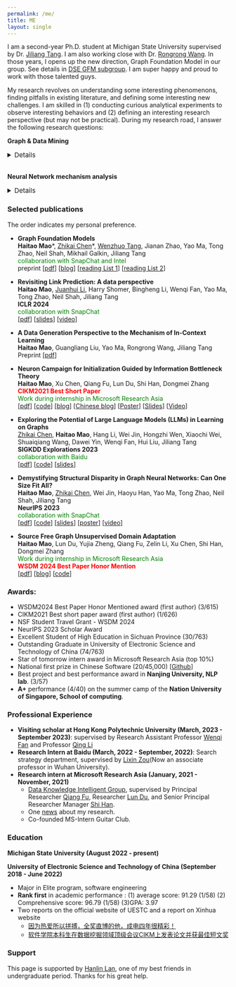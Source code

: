```yaml
---
permalink: /me/
title: ME
layout: single
---
```


I am a second-year Ph.D. student at Michigan State University supervised by Dr. [Jiliang Tang](http://www.cse.msu.edu/~tangjili/index.html). I am also working close with Dr. [Rongrong Wang](https://users.math.msu.edu/users/wangron6/). In those years, I opens up the new direction, Graph Foundation Model in our group. See details in [DSE GFM subgroup](https://dse-gfm.github.io/). I am super happy and proud to work with those talented guys. 


My research revolves on understanding some interesting phenomenons, finding pitfalls in existing literature, and defining some interesting new challenges. I am skilled in (1) conducting curious analytical experiments to observe interesting behaviors and (2) defining an interesting research perspective (but may not be practical). 
During my research road, I answer the following research questions:

**Graph & Data Mining**
<details>
<summary style="font-size: 15px;">Details</summary>
  <ul type='disc'> 
   <li> The graph data can be diverse, how can one GNN perform well across graphs from different domains? It seemly obeying the Occam's razor I believe in. </li>
   <li> Despite the graph data being seemingly diverse, are there any shared principles across certain graphs? What are the underlying latent factors underlying the graph we observed? In the current stage, I typically believe in three perspectives: (1) geometric perspective which can help when the graph is strictly constructed following principles (2) network analysis perspective: find the frequent motifs among graphs. (3) LLM perspective: I am not sure what the superpower of this black box. </li>
   <li> How can we build graph foundation models and what is the killer application for it?</li>
   <li> How can we apply graph techniques on an industry-level large graph with a trade-off between effectiveness and efficiency?</li>
   <li> Is there any additional gain from graph structure after utilizing the LLM to encode textural node features? </li>
   <li> How to define a more practical ranking and recommendation scenario in academics and build suitable system accordingly?</li> 
  </ul>
</details>

<br>

**Neural Network mechanism analysis**   
<details> 
<summary style="font-size: 15px;">Details</summary>
  <ul type='disc'> 
    <li> The Neuron Network is a complicated black-box system, how can we understand it? Is there any interesting generalization behavior for each individual neuron? How can we improve each individual neuron toward better generalization? I typically believe in the “competing subnetworks” concept: the model initially represents a variety of distinct algorithms, corresponding to different subnetworks, and generalization occurs when it ultimately converges into one. However, I think this may not work for large-scale LLM</li>
    <li> LLMs show many emerging capabilities after specific fine-tuning, e.g., instruction following, however, the fine-tuning only requires minor modification on the original weights. How can the new capability come out with only minor modifications?</li>
    <li> The most amazing LLM capability is the in-context learning capability which can learn from contextual information requiring no gradient update. How does the LLM learn new knowledge or activate the particular subnetwork with contextual information? I am specifically interested in self-correction and moral reasoning capability.</li>
  </ul>
</details>

### Selected publications
The order indicates my personal preference. 
<ul>
  <li>
      <p>
          <strong>Graph Foundation Models</strong><br>
          <strong>Haitao Mao</strong>*, <u>Zhikai Chen</u>*, <u>Wenzhuo Tang</u>, Jianan Zhao, Yao Ma, Tong Zhao, Neil Shah, Mikhail Galkin, Jiliang Tang <br>
          <font color="green">collaboration with SnapChat and Intel</font> <br>
          preprint [<a href="https://arxiv.org/pdf/2402.02216.pdf">pdf</a>]
          [<a href="https://medium.com/@jeongiitae/graph-foundation-models-8cca5d31ddb9">blog</a>]  
          [<a href="https://github.com/CurryTang/Towards-Graph-Foundation-Models-New-perspective-">reading List 1</a>]
          [<a href="https://github.com/CurryTang/Towards-graph-foundation-models">reading List 2</a>]
      </p>
    </li>
    <li>
        <p>
            <strong>Revisiting Link Prediction: A data perspective</strong><br>
            <strong>Haitao Mao</strong>, <u>Juanhui Li</u>, Harry Shomer, Bingheng Li, Wenqi Fan, Yao Ma, Tong Zhao, Neil Shah, Jiliang Tang <br>
            <strong>ICLR 2024</strong><br>
            <font color="green">collaboration with SnapChat</font> <br>
            [<a href="https://arxiv.org/pdf/2310.00793.pdf">pdf</a>]
            [<a href="https://github.com/HaitaoMao/HaitaoMao.github.io/blob/master/_files/LinkPrediction.pdf">slides</a>] 
            [<a href="https://www.bilibili.com/video/BV1jj411s7h5/?spm_id_from=333.999.0.0&vd_source=85bb42770c1036d2fc85b057595f1054">video</a>]
        </p>
    </li>
    <li>
      <p>
          <strong>A Data Generation Perspective to the Mechanism of In-Context Learning</strong><br>
          <strong>Haitao Mao</strong>, Guangliang Liu, Yao Ma, Rongrong Wang, Jiliang Tang <br>
          Preprint [<a href="https://arxiv.org/pdf/2402.02212.pdf">pdf</a>]
      </p>
    </li>
    <li>
      <p>
        <strong> Neuron Campaign for Initialization Guided by Information Bottleneck Theory </strong><br>
        <strong>Haitao Mao</strong>, Xu Chen, Qiang Fu, Lun Du, Shi Han, Dongmei Zhang <br>
        <font color="red"><strong>CIKM2021 Best Short Paper</strong></font><br>
        <font color="green">Work during internship in Microsoft Research Asia</font> <br>
        [<a href="https://arxiv.org/pdf/2108.06530.pdf">pdf</a>]
        [<a href="https://github.com/HaitaoMao/Neuron-Campaign-for-Initialization-Guided-by-Information-Bottleneck-Theory">code</a>]
        [<a href="https://haitaomao.github.io/categories/neuronCampaign/">blog</a>]
        [<a href="https://zhuanlan.zhihu.com/p/398198523">Chinese blog</a>]
        [<a href="https://github.com/haitaomao/haitaomao.github.io/blob/master/_files/CIKM2021/Init_poster.pdf">Poster</a>]
        [<a href="https://github.com/haitaomao/haitaomao.github.io/blob/master/_files/CIKM2021/AITime%20CIKM21%20-%20Neuron%20Campaign.pdf">Slides</a>]
        [<a href="https://www.bilibili.com/video/BV1fL411V7FP?spm_id_from=333.1007.top_right_bar_window_history.content.click">Video</a>] 
      </p>
    </li>
    <li>
        <p>
          <strong> Exploring the Potential of Large Language Models (LLMs) in Learning on Graphs </strong><br>
          <u>Zhikai Chen</u>, <strong>Haitao Mao</strong>, Hang Li, Wei Jin, Hongzhi Wen, Xiaochi Wei, Shuaiqiang Wang, Dawei Yin, Wenqi Fan, Hui Liu, Jiliang Tang <br>
          <strong>SIGKDD Explorations 2023</strong> <br>
          <font color="green">collaboration with Baidu</font> <br>
          [<a href="https://arxiv.org/pdf/2307.03393.pdf">pdf</a>]
          [<a href="https://github.com/CurryTang/Graph-LLM">code</a>]
          [<a href="https://www.cse.msu.edu/~tangjili/talks/LLMs-LOG.pdf">slides</a>]
        </p>
    </li>
    <li>
      <p>
          <strong>Demystifying Structural Disparity in Graph Neural Networks: Can One Size Fit All?</strong><br>
          <strong>Haitao Mao</strong>, <u>Zhikai Chen</u>, Wei Jin, Haoyu Han, Yao Ma, Tong Zhao, Neil Shah, Jiliang Tang <br>
          <strong>NeurIPS 2023</strong> <br>
          <font color="green">collaboration with SnapChat</font> <br>
          [<a href="https://arxiv.org/abs/2306.01323.pdf">pdf</a>]
          [<a href="https://github.com/HaitaoMao/Demystify-structural-disparity">code</a>] 
          [<a href="https://github.com/HaitaoMao/HaitaoMao.github.io/blob/master/_files/NodeClassification.pdf">slides</a>] 
          [<a href="https://github.com/HaitaoMao/HaitaoMao.github.io/blob/master/_files/Demestify-poster.pdf">poster</a>]
          [<a href="https://www.bilibili.com/video/BV1jj411s7h5/?spm_id_from=333.999.0.0&vd_source=85bb42770c1036d2fc85b057595f1054">video</a>]
      </p>
    </li>
    <li>
      <p>
          <strong>Source Free Graph Unsupervised Domain Adaptation </strong><br>
          <strong>Haitao Mao</strong>, Lun Du, Yujia Zheng, Qiang Fu, Zelin Li, Xu Chen, Shi Han, Dongmei Zhang <br>
          <font color="green">Work during internship in Microsoft Research Asia</font> <br>
          <strong><font color="red">WSDM 2024 Best Paper Honor Mention</font></strong> <br>
          [<a href="https://arxiv.org/pdf/2112.00955.pdf">pdf</a>]
          [<a href="https://haitaomao.github.io/categories/sourcefree/">blog</a>]
          [<a href="https://github.com/HaitaoMao/SOGA">code</a>]
      </p>  
    </li>
</ul>

### Awards:
- WSDM2024 Best Paper Honor Mentioned award (first author) (3/615)
- CIKM2021 Best short paper award (first author) (1/626)
- NSF Student Travel Grant - WSDM 2024
- NeurIPS 2023 Scholar Award
- Excellent Student of High Education in Sichuan Province (30/763)
- Outstanding Graduate in University of Electronic Science and Technology of China (74/763)
- Star of tomorrow intern award in Microsoft Research Asia (top 10%)
- National first prize in Chinese Software (20/45,000) [[Github](https://github.com/xiaobao520123/EnterpriseNavigator)]
- Best project and best performance award in **Nanjing University, NLP lab**. (3/57)
- **A+** performance (4/40) on the summer camp of the **Nation University of Singapore, School of computing**. 



### Professional Experience

- **Visiting scholar at Hong Kong Polytechnic University (March, 2023 - September 2023)**: supervised by Research Assistant Professor [Wenqi Fan](https://wenqifan03.github.io/) and Professor [Qing Li](https://www4.comp.polyu.edu.hk/~csqli/)
- **Research Intern at Baidu (March, 2022 - September, 2022)**: Search strategy department, supervised by [Lixin Zou](https://www.zoulixin.site/)(Now an associate professor in Wuhan University).
- **Research intern at Microsoft Research Asia (January, 2021 - November, 2021)**
  -  [Data Knowledge Intelligent Group](https://www.microsoft.com/en-us/research/group/data-knowledge-intelligence/), supervised by Principal Researcher [Qiang Fu](https://scholar.google.com/citations?hl=en&user=bwTLZSIAAAAJ), Researcher [Lun Du](https://scholar.google.com/citations?user=3XUANDAAAAAJ&hl=en&oi=ao), and Senior Principal Researcher Manager [Shi Han](https://www.microsoft.com/en-us/research/people/shihan/). 
  - One [news](https://mp.weixin.qq.com/s/9wREeVH-o1TZ6Y-zcxXxXQ) about my research.
  - Co-founded MS-Intern Guitar Club.



### Education

**Michigan State University (August 2022 - present)**

**University of Electronic Science and Technology of China  (September 2018 - June 2022)**

- Major in Elite program, software engineering 
- **Rank first** in academic performance : (1) average score: 91.29 (1/58) (2) Comprehensive score: 96.79 (1/58) (3)GPA: 3.97
- Two reports on the official website of UESTC and a report on Xinhua website
  - [因为热爱所以拼搏，全奖直博的他，成电四年很精彩！](https://mp.weixin.qq.com/s/CMcPWZ1YTafE8CUQcA619Q) 
  - [软件学院本科生在数据挖掘领域顶级会议CIKM上发表论文并获最佳短文奖](https://news.uestc.edu.cn/?n=UestcNews.Front.DocumentV2.ArticlePage&Id=81841)




### Support

This page is supported by [Hanlin Lan](https://runtus.top), one of my best friends in undergraduate period. Thanks for his great help.